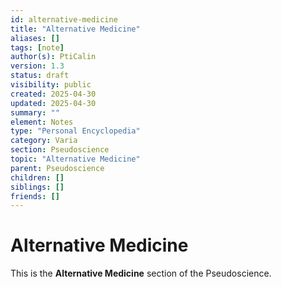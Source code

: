 ```yaml
---
id: alternative-medicine
title: "Alternative Medicine"
aliases: []
tags: [note]
author(s): PtiCalin
version: 1.3
status: draft
visibility: public
created: 2025-04-30
updated: 2025-04-30
summary: ""
element: Notes
type: "Personal Encyclopedia"
category: Varia
section: Pseudoscience
topic: "Alternative Medicine"
parent: Pseudoscience
children: []
siblings: []
friends: []
---
```

# Alternative Medicine

This is the **Alternative Medicine** section of the Pseudoscience.
